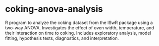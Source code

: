 # coking-anova-analysis
R program to analyze the coking dataset from the ISwR package using a two-way ANOVA. Investigates the effect of oven width, temperature, and their interaction on time to coking. Includes exploratory analysis, model fitting, hypothesis tests, diagnostics, and interpretation.
